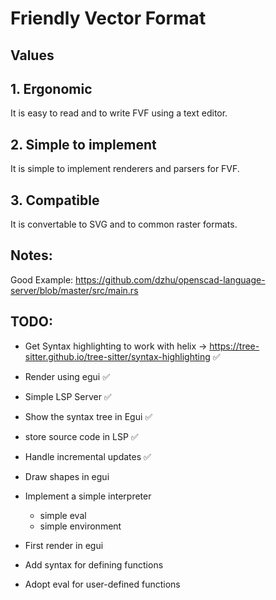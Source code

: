 # Friendly Vector Format

## Values

## 1. Ergonomic
It is easy to read and to write FVF using a text editor. 

## 2. Simple to implement
It is simple to implement renderers and parsers for FVF.

## 3. Compatible
It is convertable to SVG and to common raster formats.


## Notes:

Good Example: https://github.com/dzhu/openscad-language-server/blob/master/src/main.rs

## TODO:

- Get Syntax highlighting to work with helix -> https://tree-sitter.github.io/tree-sitter/syntax-highlighting ✅
- Render using egui ✅
- Simple LSP Server ✅
- Show the syntax tree in Egui ✅
- store source code in LSP ✅
- Handle incremental updates ✅
- Draw shapes in egui
- Implement a simple interpreter

  - simple eval
  - simple environment
- First render in egui 
- Add syntax for defining functions
- Adopt eval for user-defined functions